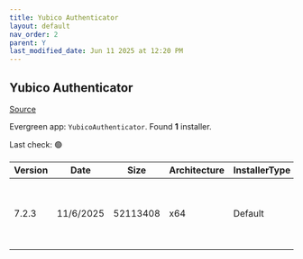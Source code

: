 ```yaml
---
title: Yubico Authenticator
layout: default
nav_order: 2
parent: Y
last_modified_date: Jun 11 2025 at 12:20 PM
---
```


## Yubico Authenticator

[Source](https://github.com/Yubico/yubioath-flutter/)

Evergreen app: `YubicoAuthenticator`. Found **1** installer.

Last check: 🟢

| Version | Date      | Size     | Architecture | InstallerType | Type | URI                                                                                                                                                                                                                |
| ------- | --------- | -------- | ------------ | ------------- | ---- | ------------------------------------------------------------------------------------------------------------------------------------------------------------------------------------------------------------------ |
| 7.2.3   | 11/6/2025 | 52113408 | x64          | Default       | msi  | [https://github.com/Yubico/yubioath-flutter/releases/download/7.2.3/yubico-authenticator-7.2.3-win64.msi](https://github.com/Yubico/yubioath-flutter/releases/download/7.2.3/yubico-authenticator-7.2.3-win64.msi) |
